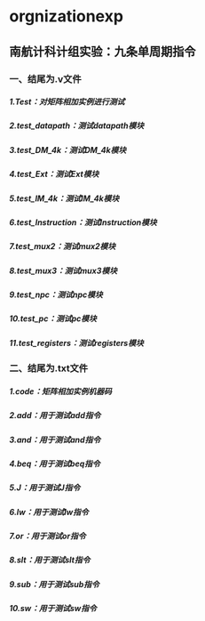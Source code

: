 # orgnizationexp
## 南航计科计组实验：九条单周期指令
### 一、结尾为.v文件
##### 1.Test：对矩阵相加实例进行测试
##### 2.test_datapath：测试datapath模块
##### 3.test_DM_4k：测试DM_4k模块
##### 4.test_Ext：测试Ext模块
##### 5.test_IM_4k：测试IM_4k模块
##### 6.test_Instruction：测试Instruction模块
##### 7.test_mux2：测试mux2模块
##### 8.test_mux3：测试mux3模块
##### 9.test_npc：测试npc模块
##### 10.test_pc：测试pc模块
##### 11.test_registers：测试registers模块

### 二、结尾为.txt文件
##### 1.code：矩阵相加实例机器码
##### 2.add：用于测试add指令
##### 3.and：用于测试and指令
##### 4.beq：用于测试beq指令
##### 5.J：用于测试J指令
##### 6.lw：用于测试lw指令
##### 7.or：用于测试or指令
##### 8.slt：用于测试slt指令
##### 9.sub：用于测试sub指令
##### 10.sw：用于测试sw指令

